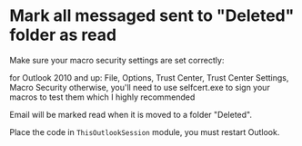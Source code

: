 # Mark all messaged sent to "Deleted" folder as read

Make sure your macro security settings are set correctly:

for Outlook 2010 and up: File, Options, Trust Center, Trust Center Settings, Macro Security otherwise, you'll need to use selfcert.exe to sign your macros to test them which I highly recommended

Email will be marked read when it is moved to a folder "Deleted".

Place the code in `ThisOutlookSession` module, you must restart Outlook.
